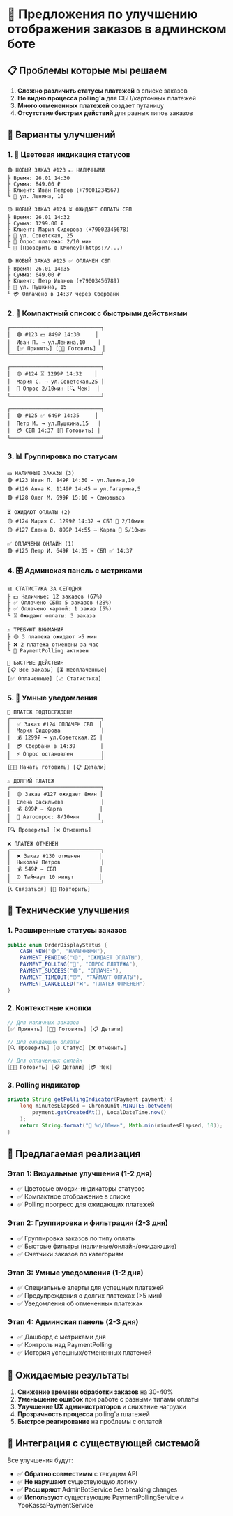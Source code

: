 # 🎨 Предложения по улучшению отображения заказов в админском боте

## 📋 Проблемы которые мы решаем

1. **Сложно различить статусы платежей** в списке заказов
2. **Не видно процесса polling'а** для СБП/карточных платежей  
3. **Много отмененных платежей** создает путаницу
4. **Отсутствие быстрых действий** для разных типов заказов

## 🎯 Варианты улучшений

### 1. 🚦 **Цветовая индикация статусов**

```
🟢 НОВЫЙ ЗАКАЗ #123 💵 НАЛИЧНЫМИ
├ Время: 26.01 14:30
├ Сумма: 849.00 ₽  
├ Клиент: Иван Петров (+79001234567)
└ 📍 ул. Ленина, 10

🟡 НОВЫЙ ЗАКАЗ #124 ⏳ ОЖИДАЕТ ОПЛАТЫ СБП
├ Время: 26.01 14:32 
├ Сумма: 1299.00 ₽
├ Клиент: Мария Сидорова (+79002345678)
├ 📍 ул. Советская, 25
├ 🔄 Опрос платежа: 2/10 мин
└ 🔗 [Проверить в ЮMoney](https://...)

🟢 НОВЫЙ ЗАКАЗ #125 ✅ ОПЛАЧЕН СБП
├ Время: 26.01 14:35
├ Сумма: 649.00 ₽ 
├ Клиент: Петр Иванов (+79003456789)
├ 📍 ул. Пушкина, 15
└ 💳 Оплачено в 14:37 через Сбербанк
```

### 2. 📱 **Компактный список с быстрыми действиями**

```
┌─────────────────────────────┐
│  🟢 #123 💵 849₽ 14:30     │
│  Иван П. → ул.Ленина,10    │
│  [✅ Принять] [👨‍🍳 Готовить]  │
└─────────────────────────────┘

┌─────────────────────────────┐
│  🟡 #124 ⏳ 1299₽ 14:32    │
│  Мария С. → ул.Советская,25 │
│  🔄 Опрос 2/10мин [🔍 Чек]  │
└─────────────────────────────┘

┌─────────────────────────────┐
│  🟢 #125 ✅ 649₽ 14:35     │
│  Петр И. → ул.Пушкина,15   │
│  💳 СБП 14:37 [🍕 Готовить] │
└─────────────────────────────┘
```

### 3. 📊 **Группировка по статусам**

```
💵 НАЛИЧНЫЕ ЗАКАЗЫ (3)
🟢 #123 Иван П. 849₽ 14:30 → ул.Ленина,10
🟢 #126 Анна К. 1149₽ 14:45 → ул.Гагарина,5  
🟢 #128 Олег М. 699₽ 15:10 → Самовывоз

⏳ ОЖИДАЮТ ОПЛАТЫ (2)
🟡 #124 Мария С. 1299₽ 14:32 → СБП 🔄 2/10мин
🟡 #127 Елена В. 899₽ 14:55 → Карта 🔄 5/10мин

✅ ОПЛАЧЕНЫ ОНЛАЙН (1)  
🟢 #125 Петр И. 649₽ 14:35 → СБП ✅ 14:37
```

### 4. 🎛️ **Админская панель с метриками**

```
📊 СТАТИСТИКА ЗА СЕГОДНЯ
├ 💵 Наличные: 12 заказов (67%)
├ ✅ Оплачено СБП: 5 заказов (28%) 
├ ✅ Оплачено картой: 1 заказ (5%)
└ ⏳ Ожидают оплаты: 3 заказа

⚠️ ТРЕБУЮТ ВНИМАНИЯ
├ 🟡 3 платежа ожидают >5 мин
├ ❌ 2 платежа отменены за час
└ 🔄 PaymentPolling активен

🎯 БЫСТРЫЕ ДЕЙСТВИЯ
[📋 Все заказы] [⏳ Неоплаченные] 
[✅ Оплаченные] [📈 Статистика]
```

### 5. 🔔 **Умные уведомления**

```
🎉 ПЛАТЕЖ ПОДТВЕРЖДЕН!
┌─────────────────────────────┐
│  ✅ Заказ #124 ОПЛАЧЕН СБП  │
│  Мария Сидорова             │
│  💰 1299₽ → ул.Советская,25 │
│  💳 Сбербанк в 14:39        │
│  ⚡ Опрос остановлен         │
└─────────────────────────────┘
[👨‍🍳 Начать готовить] [📋 Детали]

⚠️ ДОЛГИЙ ПЛАТЕЖ  
┌─────────────────────────────┐
│  🟡 Заказ #127 ожидает 8мин │
│  Елена Васильева            │  
│  💰 899₽ → Карта            │
│  🔄 Автоопрос: 8/10мин      │
└─────────────────────────────┘
[🔍 Проверить] [❌ Отменить]

❌ ПЛАТЕЖ ОТМЕНЕН
┌─────────────────────────────┐
│  ❌ Заказ #130 отменен      │
│  Николай Петров             │
│  💰 549₽ → СБП              │
│  ⏰ Таймаут 10 минут        │
└─────────────────────────────┘
[📞 Связаться] [🔄 Повторить]
```

## 🔧 **Технические улучшения**

### 1. **Расширенные статусы заказов**

```java
public enum OrderDisplayStatus {
    CASH_NEW("🟢", "НАЛИЧНЫМИ"),
    PAYMENT_PENDING("🟡", "ОЖИДАЕТ ОПЛАТЫ"),  
    PAYMENT_POLLING("🔄", "ОПРОС ПЛАТЕЖА"),
    PAYMENT_SUCCESS("🟢", "ОПЛАЧЕН"),
    PAYMENT_TIMEOUT("⏰", "ТАЙМАУТ ОПЛАТЫ"),
    PAYMENT_CANCELLED("❌", "ПЛАТЕЖ ОТМЕНЕН")
}
```

### 2. **Контекстные кнопки**

```java
// Для наличных заказов
[✅ Принять] [👨‍🍳 Готовить] [📋 Детали]

// Для ожидающих оплаты  
[🔍 Проверить] [⏰ Статус] [❌ Отменить]

// Для оплаченных онлайн
[👨‍🍳 Готовить] [📋 Детали] [💳 Чек]
```

### 3. **Polling индикатор**

```java
private String getPollingIndicator(Payment payment) {
    long minutesElapsed = ChronoUnit.MINUTES.between(
        payment.getCreatedAt(), LocalDateTime.now()
    );
    return String.format("🔄 %d/10мин", Math.min(minutesElapsed, 10));
}
```

## 📱 **Предлагаемая реализация**

### Этап 1: Визуальные улучшения (1-2 дня)
- ✅ Цветовые эмодзи-индикаторы статусов
- ✅ Компактное отображение в списке
- ✅ Polling прогресс для ожидающих платежей

### Этап 2: Группировка и фильтрация (2-3 дня)  
- ✅ Группировка заказов по типу оплаты
- ✅ Быстрые фильтры (наличные/онлайн/ожидающие)
- ✅ Счетчики заказов по категориям

### Этап 3: Умные уведомления (1-2 дня)
- ✅ Специальные алерты для успешных платежей
- ✅ Предупреждения о долгих платежах (>5 мин)
- ✅ Уведомления об отмененных платежах

### Этап 4: Админская панель (2-3 дня)
- ✅ Дашборд с метриками дня
- ✅ Контроль над PaymentPolling
- ✅ История успешных/отмененных платежей

## 🎯 **Ожидаемые результаты**

1. **Снижение времени обработки заказов** на 30-40%
2. **Уменьшение ошибок** при работе с разными типами оплаты  
3. **Улучшение UX администраторов** и снижение нагрузки
4. **Прозрачность процесса** polling'а платежей
5. **Быстрое реагирование** на проблемы с оплатой

## 🔗 **Интеграция с существующей системой**

Все улучшения будут:
- ✅ **Обратно совместимы** с текущим API
- ✅ **Не нарушают** существующую логику
- ✅ **Расширяют** AdminBotService без breaking changes
- ✅ **Используют** существующие PaymentPollingService и YooKassaPaymentService 
